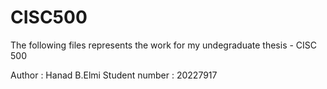 # CISC500

The following files represents the work for my undegraduate thesis - CISC 500

Author : Hanad B.Elmi
Student number : 20227917
